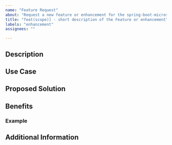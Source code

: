 ```yaml
---
name: "Feature Request"
about: "Request a new feature or enhancement for the spring-boot-microservice-best-practices repository"
title: "feat(scope)] - short description of the Feature or enhancement"
labels: "enhancement"
assignees: ""

---
```


## Description
<!-- 
A clear and concise description of the feature you're requesting in this repository.
This can be anything from CI tool integration, Security feature (use Security-DevSecOps label), change in the code etc. 
-->

## Use Case
<!-- Describe the problem or use case you're trying to solve with this feature. -->

## Proposed Solution
<!-- A brief outline of how this feature could be implemented or how it would work in the application. -->

## Benefits
<!-- Describe the benefits of this feature and why it should be prioritized. -->

### Example
<!-- - Provide examples of how the feature will work or how it will be used, if possible. -->

## Additional Information
<!-- Any other details, mockups, or context that may help in understanding the request. -->

